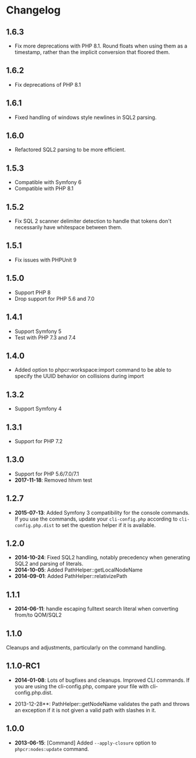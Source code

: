 Changelog
=========

1.6.3
-----

* Fix more deprecations with PHP 8.1. Round floats when using them as a timestamp, rather than the implicit conversion that floored them.

1.6.2
-----

* Fix deprecations of PHP 8.1

1.6.1
-----

* Fixed handling of windows style newlines in SQL2 parsing.

1.6.0
-----

* Refactored SQL2 parsing to be more efficient.

1.5.3
-----

* Compatible with Symfony 6
* Compatible with PHP 8.1

1.5.2
-----

* Fix SQL 2 scanner delimiter detection to handle that tokens don't necessarily have whitespace between them.

1.5.1
-----

* Fix issues with PHPUnit 9

1.5.0
-----

* Support PHP 8
* Drop support for PHP 5.6 and 7.0

1.4.1
-----

* Support Symfony 5
* Test with PHP 7.3 and 7.4

1.4.0
-----

* Added option to phpcr:workspace:import command to be able to specify the UUID behavior on collisions during import

1.3.2
-----

* Support Symfony 4

1.3.1
-----

* Support for PHP 7.2

1.3.0
-----

* Support for PHP 5.6/7.0/7.1
* **2017-11-18**: Removed hhvm test

1.2.7
-----

* **2015-07-13**: Added Symfony 3 compatibility for the console commands. If you use
  the commands, update your `cli-config.php` according to `cli-config.php.dist` to set
  the question helper if it is available.

1.2.0
-----

* **2014-10-24**: Fixed SQL2 handling, notably precedency when generating SQL2 and parsing of literals.
* **2014-10-05**: Added PathHelper::getLocalNodeName
* **2014-09-01**: Added PathHelper::relativizePath

1.1.1
-----

* **2014-06-11**: handle escaping fulltext search literal when converting from/to QOM/SQL2

1.1.0
-----

Cleanups and adjustments, particularly on the command handling.

1.1.0-RC1
---------

* **2014-01-08**: Lots of bugfixes and cleanups. Improved CLI commands. If you
  are using the cli-config.php, compare your file with cli-config.php.dist.

* 2013-12-28**: PathHelper::getNodeName validates the path and throws an
  exception if it is not given a valid path with slashes in it.

1.0.0
-----

* **2013-06-15**: [Command] Added `--apply-closure` option to `phpcr:nodes:update` command.
